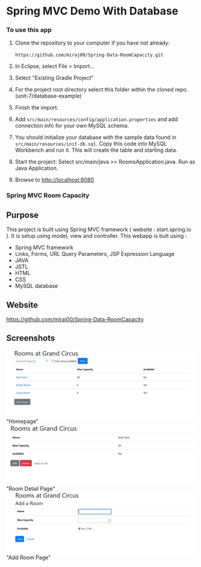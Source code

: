 # Spring MVC Demo With Database

### To use this app
1. Clone the repository to your computer if you have not already:
   
   `https://github.com/miraj00/Spring-Data-RoomCapacity.git`
   
2. In Eclipse, select File > Import...
3. Select "Existing Gradle Project"
4. For the project root directory select this folder within the cloned repo. (unit-7/database-example)
5. Finish the import.
6. Add `src/main/resources/config/application.properties` and add connection info for your own MySQL schema.
7. You should initialize your database with the sample data found in `src/main/resources/init-db.sql`. Copy this code into MySQL Workbench and run it. This will create the table and starting data.
8. Start the project: Select src/main/java >> RoomsApplication.java. Run as Java Application.
9. Browse to [http://localhost:8080](http://localhost:8080)



### Spring MVC Room Capacity


## Purpose
This project is built using Spring MVC framework ( website : start.spring.io ). It is setup using model, view and controller. This webapp is bult using : 

* Spring MVC framework
* Links, Forms, URL Query Parameters, JSP Expression Language
* JAVA
* JSTL
* HTML
* CSS
* MySQL database


## Website

https://github.com/miraj00/Spring-Data-RoomCapacity

## Screenshots

![](/src/main/resources/static/homepage.JPG) "Homepage"
![](/src/main/resources/static/roomdetail.JPG) "Room Detail Page"
![](/src/main/resources/static/addRoom.JPG) "Add Room Page"